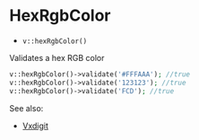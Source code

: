 # HexRgbColor

- `v::hexRgbColor()`

Validates a hex RGB color

```php
v::hexRgbColor()->validate('#FFFAAA'); //true
v::hexRgbColor()->validate('123123'); //true
v::hexRgbColor()->validate('FCD'); //true
```

See also:

  * [Vxdigit](Vxdigit.md)
